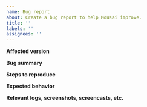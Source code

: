 ```yaml
---
name: Bug report
about: Create a bug report to help Mousai improve.
title: ''
labels: ''
assignees: ''
---
```


**Affected version**

<!--
Open Mousai's Main Menu, click on About Mousai, go to
Troubleshooting > Debugging Information, copy the text, and paste it here.

If there are other relevant version information, please include them here.
-->

**Bug summary**

<!--
Provide a short summary of the bug you encountered.
-->

**Steps to reproduce**

<!--
1. Go to '...'
2. Click on '....'
3. See error
-->

**Expected behavior**

<!--
What did you expect Mousai should do?
-->

**Relevant logs, screenshots, screencasts, etc.**

<!--
If you have further information, such as technical documentation, logs,
screenshots or screencasts related, please provide them here.

If applicable, please attach the logs from running Mousai in the
terminal with the following environment variables: `RUST_BACKTRACE=1 RUST_LOG=mousai=debug`

If running as a flatpak, please attach logs using this command:

`RUST_BACKTRACE=1 RUST_LOG=mousai=debug flatpak run io.github.seadve.Mousai`

Or if running as a snap, please attach logs using this command:

`RUST_BACKTRACE=1 RUST_LOG=mousai=debug snap run mousai` and also show the output of these commands

`snap version && snap info mousai && snap connections mousai`
-->
